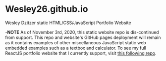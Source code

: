 # Wesley26.github.io
Wesley Dzitzer static HTML/CSS/JavaScript Portfolio Website

-**NOTE** As of November 3rd, 2020, this static website repo is dis-continued from support. This repo and website's GitHub pages deployment will remain as it contains examples of other miscellaneous JavaScript static web embedded examples such as a textbox and calculator. To see my full ReactJS portfolio website that I currently support, visit [this following repo](https://github.com/Wesley26/wd-react-portfolio).
